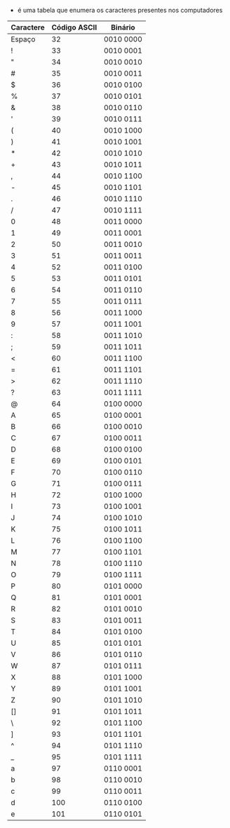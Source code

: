 - é uma tabela que enumera os caracteres presentes nos computadores


| Caractere | Código ASCII | Binário   |
| --------- | ------------ | --------- |
| Espaço    | 32           | 0010 0000 |
| !         | 33           | 0010 0001 |
| "         | 34           | 0010 0010 |
| #         | 35           | 0010 0011 |
| $         | 36           | 0010 0100 |
| %         | 37           | 0010 0101 |
| &         | 38           | 0010 0110 |
| '         | 39           | 0010 0111 |
| (         | 40           | 0010 1000 |
| )         | 41           | 0010 1001 |
| *         | 42           | 0010 1010 |
| +         | 43           | 0010 1011 |
| ,         | 44           | 0010 1100 |
| -         | 45           | 0010 1101 |
| .         | 46           | 0010 1110 |
| /         | 47           | 0010 1111 |
| 0         | 48           | 0011 0000 |
| 1         | 49           | 0011 0001 |
| 2         | 50           | 0011 0010 |
| 3         | 51           | 0011 0011 |
| 4         | 52           | 0011 0100 |
| 5         | 53           | 0011 0101 |
| 6         | 54           | 0011 0110 |
| 7         | 55           | 0011 0111 |
| 8         | 56           | 0011 1000 |
| 9         | 57           | 0011 1001 |
| :         | 58           | 0011 1010 |
| ;         | 59           | 0011 1011 |
| <         | 60           | 0011 1100 |
| =         | 61           | 0011 1101 |
| >         | 62           | 0011 1110 |
| ?         | 63           | 0011 1111 |
| @         | 64           | 0100 0000 |
| A         | 65           | 0100 0001 |
| B         | 66           | 0100 0010 |
| C         | 67           | 0100 0011 |
| D         | 68           | 0100 0100 |
| E         | 69           | 0100 0101 |
| F         | 70           | 0100 0110 |
| G         | 71           | 0100 0111 |
| H         | 72           | 0100 1000 |
| I         | 73           | 0100 1001 |
| J         | 74           | 0100 1010 |
| K         | 75           | 0100 1011 |
| L         | 76           | 0100 1100 |
| M         | 77           | 0100 1101 |
| N         | 78           | 0100 1110 |
| O         | 79           | 0100 1111 |
| P         | 80           | 0101 0000 |
| Q         | 81           | 0101 0001 |
| R         | 82           | 0101 0010 |
| S         | 83           | 0101 0011 |
| T         | 84           | 0101 0100 |
| U         | 85           | 0101 0101 |
| V         | 86           | 0101 0110 |
| W         | 87           | 0101 0111 |
| X         | 88           | 0101 1000 |
| Y         | 89           | 0101 1001 |
| Z         | 90           | 0101 1010 |
| []        | 91           | 0101 1011 |
| \         | 92           | 0101 1100 |
| ]         | 93           | 0101 1101 |
| ^         | 94           | 0101 1110 |
| _         | 95           | 0101 1111 |
| a         | 97           | 0110 0001 |
| b         | 98           | 0110 0010 |
| c         | 99           | 0110 0011 |
| d         | 100          | 0110 0100 |
| e         | 101          | 0110 0101 |
